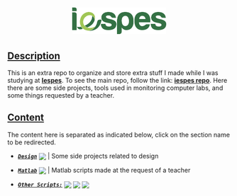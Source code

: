 <h1 align="center">
  <a href="https://www.iespes.com.br">
      <img height="60px" src="./design/logos/iespes_logo.svg" />
  </a>
</h1>

## [**Description**](#description)

This is an extra repo to organize and store extra stuff I made while I was
studying at [**Iespes**]. To see the main repo, follow the link: [**iespes repo**].
Here there are some side projects, tools used in monitoring computer labs, and
some things requested by a teacher.

## [**Content**](#content)

The content here is separated as indicated below, click on the section name to
be redirected.

- [**_`Design`_**] [<img height="22px" align="center" src="https://cdn.jsdelivr.net/gh/devicons/devicon/icons/figma/figma-original.svg"/>]
  | Some side projects related to design

- [**_`Matlab`_**] [<img height="24px" align="center" src="https://cdn.jsdelivr.net/gh/devicons/devicon/icons/matlab/matlab-original.svg"/>]
  | Matlab scripts made at the request of a teacher

- [**_`Other Scripts:`_**]
  [<img height="24px" align="center" src="https://cdn.jsdelivr.net/gh/devicons/devicon/icons/python/python-original.svg"/>]
  [<img height="24px" align="center" src="https://cdn.jsdelivr.net/gh/devicons/devicon/icons/bash/bash-original.svg"/>]
  [<img height="24px" align="center" src="https://docs.microsoft.com/en-us/powershell/media/index/powershell_128.svg"/>]

[**iespes**]: https://www.iespes.com.br
[**iespes repo**]: https://github.com/dreisss/iespes
[**_`design`_**]: ./design
[**_`matlab`_**]: ./matlab
[**_`other scripts:`_**]: ./scripts
[<img height="22px" align="center" src="https://cdn.jsdelivr.net/gh/devicons/devicon/icons/figma/figma-original.svg"/>]: https://www.figma.com/design/
[<img height="24px" align="center" src="https://cdn.jsdelivr.net/gh/devicons/devicon/icons/matlab/matlab-original.svg"/>]: https://www.mathworks.com/products/matlab.html
[<img height="24px" align="center" src="https://cdn.jsdelivr.net/gh/devicons/devicon/icons/python/python-original.svg"/>]: https://www.python.org
[<img height="24px" align="center" src="https://cdn.jsdelivr.net/gh/devicons/devicon/icons/bash/bash-original.svg"/>]: https://www.gnu.org/software/bash/
[<img height="24px" align="center" src="https://docs.microsoft.com/en-us/powershell/media/index/powershell_128.svg"/>]: https://docs.microsoft.com/en-us/powershell/
